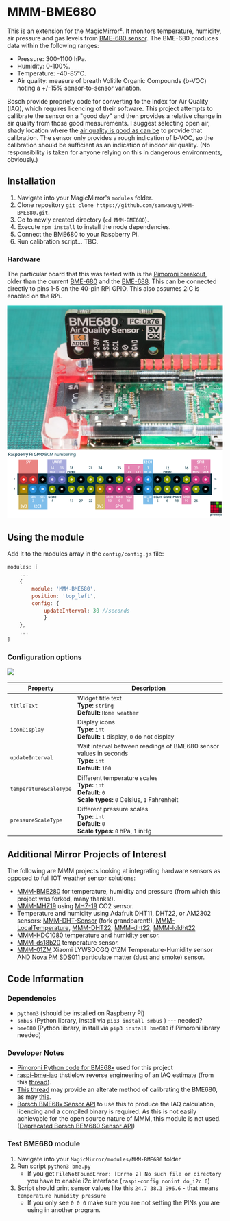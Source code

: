 # MMM-BME680

This is an extension for the [MagicMirror²](https://github.com/MichMich/MagicMirror). It monitors temperature, humidity, air pressure and gas levels from [BME-680 sensor](https://www.bosch-sensortec.com/products/environmental-sensors/gas-sensors/bme680/). The BME-680 produces data within the following ranges:

- Pressure: 300-1100 hPa.
- Humidity: 0-100%.
- Temperature: -40-85°C.
- Air quality: measure of breath Volitile Organic Compounds (b-VOC) noting a +/-15% sensor-to-sensor variation.

Bosch provide propriety code for converting to the Index for Air Quality (IAQ), which requires licencing of their software. This project attempts to callibrate the sensor on a "good day" and then provides a relative change in air quality from those good measurements. I suggest selecting open air, shady location where the [air quality is good as can be](https://github.com/gpailler/MMM-aqicn) to provide that calibration. The sensor only provides a rough indication of b-VOC, so the calibration should be sufficient as an indication of indoor air quality. (No responsibility is taken for anyone relying on this in dangerous environments, obviously.)

## Installation
1. Navigate into your MagicMirror's `modules` folder.
2. Clone repository `git clone https://github.com/samwaugh/MMM-BME680.git`.
3. Go to newly created directory (`cd MMM-BME680`).
4. Execute `npm install` to install the node dependencies.
5. Connect the BME680 to your Raspberry Pi.
6. Run calibration script... TBC.

### Hardware
The particular board that this was tested with is the [Pimoroni breakout](https://learn.pimoroni.com/article/getting-started-with-bme680-breakout), older  than the current [BME-680](https://shop.pimoroni.com/products/bme680-breakout?variant=12491552129107) and the [BME-688](https://shop.pimoroni.com/products/bme688-breakout?variant=39336951709779). This can be connected directly to pins 1-5 on the 40-pin RPi GPIO. This also assumes 2IC is enabled on the RPi.

<img src=".github/bme680-5.webp">
<img src=".github/RXD PWM0.png">

## Using the module

Add it to the modules array in the `config/config.js` file:

````javascript
modules: [
	...
	{
		module: 'MMM-BME680',
		position: 'top_left',
		config: {
			updateInterval: 30 //seconds
			}
	},
	...
]
````

### Configuration options

<img src=".github/example.png">

<table width="100%">
	<thead>
		<tr>
			<th>Property</th>
			<th width="100%">Description</th>
		</tr>
	<thead>
	<tbody>
		<tr>
			<td><code>titleText</code></td>
			<td>Widget title text
				<br><b>Type:</b> <code>string</code>
				<br><b>Default:</b> <code>Home weather</code>
			</td>
		</tr>
		<tr>
			<td><code>iconDisplay</code></td>
			<td>Display icons
				<br><b>Type:</b> <code>int</code>
				<br><b>Default:</b> <code>1</code> display, <code>0</code> do not display
			</td>
		</tr>
		<tr>
			<td><code>updateInterval</code></td>
			<td>Wait interval between readings of BME680 sensor values in seconds
				<br><b>Type:</b> <code>int</code>
				<br><b>Default:</b> <code>100</code>
			</td>
		</tr>
		<tr>
			<td><code>temperatureScaleType</code></td>
			<td>Different temperature scales
				<br><b>Type:</b> <code>int</code>
				<br><b>Default:</b> <code>0</code>
				<br><b>Scale types:</b> <code>0</code> Celsius, <code>1</code> Fahrenheit
			</td>
		</tr>
		<tr>
			<td><code>pressureScaleType</code></td>
			<td>Different pressure scales
				<br><b>Type:</b> <code>int</code>
				<br><b>Default:</b> <code>0</code>
				<br><b>Scale types:</b> <code>0</code> hPa, <code>1</code> inHg
			</td>
		</tr>
	</tbody>
</table>

## Additional Mirror Projects of Interest

The following are MMM projects looking at integrating hardware sensors as opposed to full IOT weather sensor solutions:

- [MMM-BME280](https://github.com/awitwicki/MMM-BME280) for temperature, humidity and pressure (from which this project was forked, many thanks!).
- [MMM-MHZ19](https://github.com/awitwicki/MMM-MHZ19) using [MHZ-19](https://revspace.nl/MHZ19) CO2 sensor.
- Temperature and humidity using Adafruit DHT11, DHT22, or AM2302 sensors: [MMM-DHT-Sensor](https://github.com/bernardpletikosa/MMM-DHT-Sensor) (fork grandparent!), [MMM-LocalTemperature](https://github.com/glitch452/MMM-LocalTemperature), [MMM-DHT22](https://github.com/Bangee44/MMM-DHT22), [MMM-dht22](https://github.com/nebulx29/MMM-dht22), [MMM-loldht22](https://github.com/cslev/MMM-loldht22)
- [MMM-HDC1080](https://github.com/MichaelF1/MMM-HDC1080) temperature and humidity sensor.
- [MMM-ds18b20](https://github.com/Thlb/MMM-temp-ds18b20) temperature sensor.
- [MMM-01ZM](https://github.com/rubinho101/MMM-01ZM) Xiaomi LYWSDCGQ 01ZM Temperature-Humidity sensor AND [Nova PM SDS011](https://microcontrollerslab.com/nova-pm-sds011-dust-sensor-pinout-working-interfacing-datasheet/) particulate matter (dust and smoke) sensor.


## Code Information
### Dependencies
- `python3` (should be installed on Raspberry Pi)
- `smbus` (Python library, install via `pip3 install smbus` ) --- needed?
- `bme680` (Python library, install via `pip3 install bme680` if Pimoroni library needed)

### Developer Notes
- [Pimoroni Python code for BME68x](https://github.com/pimoroni/bme680-python) used for this project
- [raspi-bme-iaq](https://github.com/thstielow/raspi-bme680-iaq) thstielow reverse engineering of an IAQ estimate (from this [thread](https://forums.pimoroni.com/t/bme680-air-quality-low/6293)).
- [This thread]( https://forums.pimoroni.com/t/bme680-air-quality-low/6293) may provide an alterate method of calibrating the BME680, as may [this](https://github.com/robmarkcole/bme680-mqtt).
- [Borsch BME68x Sensor API](https://github.com/BoschSensortec/BME68x-Sensor-API) to use this to produce the IAQ calculation, licencing and a compiled binary is required. As this is not easily achievable for the open source nature of MMM, this module is not used. ([Deprecated Borsch BEM680 Sensor API](https://github.com/BoschSensortec/BME680_driver))

### Test BME680 module
1. Navigate into your `MagicMirror/modules/MMM-BME680` folder
2. Run script `python3 bme.py`
   - If you get `FileNotFoundError: [Errno 2] No such file or directory` you have to enable i2c interface (`raspi-config nonint do_i2c 0`)
3. Script should print sensor values like this `24.7 38.3 996.6` - that means `temperature humidity pressure`
   - If you only see `0 0 0` make sure you are not setting the PINs you are using in another program. 

